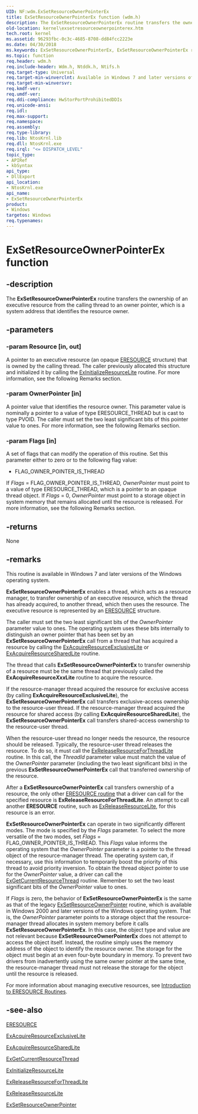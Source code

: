 ```yaml
---
UID: NF:wdm.ExSetResourceOwnerPointerEx
title: ExSetResourceOwnerPointerEx function (wdm.h)
description: The ExSetResourceOwnerPointerEx routine transfers the ownership of an executive resource from the calling thread to an owner pointer, which is a system address that identifies the resource owner.
old-location: kernel\exsetresourceownerpointerex.htm
tech.root: kernel
ms.assetid: 96293fbc-0c3c-4685-8708-dd84fcc2223e
ms.date: 04/30/2018
ms.keywords: ExSetResourceOwnerPointerEx, ExSetResourceOwnerPointerEx routine [Kernel-Mode Driver Architecture], k102_2bcc65e9-00e7-4fc5-a1d6-1f797b2c6038.xml, kernel.exsetresourceownerpointerex, wdm/ExSetResourceOwnerPointerEx
ms.topic: function
req.header: wdm.h
req.include-header: Wdm.h, Ntddk.h, Ntifs.h
req.target-type: Universal
req.target-min-winverclnt: Available in Windows 7 and later versions of the Windows operating system.
req.target-min-winversvr: 
req.kmdf-ver: 
req.umdf-ver: 
req.ddi-compliance: HwStorPortProhibitedDDIs
req.unicode-ansi: 
req.idl: 
req.max-support: 
req.namespace: 
req.assembly: 
req.type-library: 
req.lib: NtosKrnl.lib
req.dll: NtosKrnl.exe
req.irql: "<= DISPATCH_LEVEL"
topic_type:
- APIRef
- kbSyntax
api_type:
- DllExport
api_location:
- NtosKrnl.exe
api_name:
- ExSetResourceOwnerPointerEx
product:
- Windows
targetos: Windows
req.typenames: 
---
```


# ExSetResourceOwnerPointerEx function


## -description


The <b>ExSetResourceOwnerPointerEx</b> routine transfers the ownership of an executive resource from the calling thread to an owner pointer, which is a system address that identifies the resource owner. 


## -parameters




### -param Resource [in, out]

A pointer to an executive resource (an opaque <a href="https://docs.microsoft.com/windows-hardware/drivers/kernel/eresource-structures">ERESOURCE</a> structure) that is owned by the calling thread. The caller previously allocated this structure and initialized it by calling the <a href="https://docs.microsoft.com/windows-hardware/drivers/ddi/content/wdm/nf-wdm-exinitializeresourcelite">ExInitializeResourceLite</a> routine. For more information, see the following Remarks section. 


### -param OwnerPointer [in]

A pointer value that identifies the resource owner. This parameter value is nominally a pointer to a value of type ERESOURCE_THREAD but is cast to type PVOID. The caller must set the two least significant bits of this pointer value to ones. For more information, see the following Remarks section.


### -param Flags [in]

A set of flags that can modify the operation of this routine. Set this parameter either to zero or to the following flag value:

<ul>
<li>
FLAG_OWNER_POINTER_IS_THREAD

</li>
</ul>
If <i>Flags</i> = FLAG_OWNER_POINTER_IS_THREAD, <i>OwnerPointer</i> must point to a value of type ERESOURCE_THREAD, which is a pointer to an opaque thread object. If <i>Flags</i> = 0, <i>OwnerPointer</i> must point to a storage object in system memory that remains allocated until the resource is released. For more information, see the following Remarks section.


## -returns



None




## -remarks



This routine is available in Windows 7 and later versions of the Windows operating system.

<b>ExSetResourceOwnerPointerEx</b> enables a thread, which acts as a resource manager, to transfer ownership of an executive resource, which the thread has already acquired, to another thread, which then uses the resource. The executive resource is represented by an <a href="https://docs.microsoft.com/windows-hardware/drivers/kernel/eresource-structures">ERESOURCE</a> structure.

The caller must set the two least significant bits of the <i>OwnerPointer</i> parameter value to ones. The operating system uses these bits internally to distinguish an owner pointer that has been set by an <b>ExSetResourceOwnerPointerEx</b> call from a thread that has acquired a resource by calling the <a href="https://msdn.microsoft.com/library/windows/hardware/ff544351">ExAcquireResourceExclusiveLite</a> or <a href="https://msdn.microsoft.com/library/windows/hardware/ff544363">ExAcquireResourceSharedLite</a> routine.

The thread that calls <b>ExSetResourceOwnerPointerEx</b> to transfer ownership of a resource must be the same thread that previously called the <b>ExAcquireResource<i>Xxx</i>Lite</b> routine to acquire the resource.

If the resource-manager thread acquired the resource for exclusive access (by calling <b>ExAcquireResourceExclusiveLite</b>), the <b>ExSetResourceOwnerPointerEx</b> call transfers exclusive-access ownership to the resource-user thread. If the resource-manager thread acquired the resource for shared access (by calling <b>ExAcquireResourceSharedLite</b>), the <b>ExSetResourceOwnerPointerEx</b> call transfers shared-access ownership to the resource-user thread.

When the resource-user thread no longer needs the resource, the resource should be released. Typically, the resource-user thread releases the resource. To do so, it must call the <a href="https://msdn.microsoft.com/library/windows/hardware/ff545585">ExReleaseResourceForThreadLite</a> routine. In this call, the <i>ThreadId</i> parameter value must match the value of the <i>OwnerPointer</i> parameter (including the two least significant bits) in the previous <b>ExSetResourceOwnerPointerEx</b> call that transferred ownership of the resource.

After a <b>ExSetResourceOwnerPointerEx</b> call transfers ownership of a resource, the only other <a href="https://docs.microsoft.com/windows-hardware/drivers/kernel/introduction-to-eresource-routines">ERESOURCE routine</a> that a driver can call for the specified resource is <b>ExReleaseResourceForThreadLite</b>. An attempt to call another <b>ERESOURCE</b> routine, such as <a href="https://docs.microsoft.com/windows-hardware/drivers/ddi/content/wdm/nf-wdm-exreleaseresourcelite">ExReleaseResourceLite</a>, for this resource is an error.

<b>ExSetResourceOwnerPointerEx</b> can operate in two significantly different modes. The mode is specified by the <i>Flags</i> parameter. To select the more versatile of the two modes, set <i>Flags</i> = FLAG_OWNER_POINTER_IS_THREAD. This <i>Flags</i> value informs the operating system that the <i>OwnerPointer</i> parameter is a pointer to the thread object of the resource-manager thread. The operating system can, if necessary, use this information to temporarily boost the priority of this thread to avoid priority inversion. To obtain the thread object pointer to use for the <i>OwnerPointer</i> value, a driver can call the <a href="https://docs.microsoft.com/previous-versions/windows/hardware/drivers/ff544614(v=vs.85)">ExGetCurrentResourceThread</a> routine. Remember to set the two least significant bits of the <i>OwnerPointer</i> value to ones.

If <i>Flags</i> is zero, the behavior of <b>ExSetResourceOwnerPointerEx</b> is the same as that of the legacy <a href="https://docs.microsoft.com/windows-hardware/drivers/ddi/content/wdm/nf-wdm-exsetresourceownerpointer">ExSetResourceOwnerPointer</a> routine, which is available in Windows 2000 and later versions of the Windows operating system. That is, the <i>OwnerPointer</i> parameter points to a storage object that the resource-manager thread allocates in system memory before it calls <b>ExSetResourceOwnerPointerEx</b>. In this case, the object type and value are not relevant because <b>ExSetResourceOwnerPointerEx</b> does not attempt to access the object itself. Instead, the routine simply uses the memory address of the object to identify the resource owner. The storage for the object must begin at an even four-byte boundary in memory. To prevent two drivers from inadvertently using the same owner pointer at the same time, the resource-manager thread must not release the storage for the object until the resource is released.

For more information about managing executive resources, see <a href="https://docs.microsoft.com/windows-hardware/drivers/kernel/introduction-to-eresource-routines">Introduction to ERESOURCE Routines</a>.




## -see-also




<a href="https://docs.microsoft.com/windows-hardware/drivers/kernel/eresource-structures">ERESOURCE</a>



<a href="https://msdn.microsoft.com/library/windows/hardware/ff544351">ExAcquireResourceExclusiveLite</a>



<a href="https://msdn.microsoft.com/library/windows/hardware/ff544363">ExAcquireResourceSharedLite</a>



<a href="https://docs.microsoft.com/previous-versions/windows/hardware/drivers/ff544614(v=vs.85)">ExGetCurrentResourceThread</a>



<a href="https://docs.microsoft.com/windows-hardware/drivers/ddi/content/wdm/nf-wdm-exinitializeresourcelite">ExInitializeResourceLite</a>



<a href="https://msdn.microsoft.com/library/windows/hardware/ff545585">ExReleaseResourceForThreadLite</a>



<a href="https://docs.microsoft.com/windows-hardware/drivers/ddi/content/wdm/nf-wdm-exreleaseresourcelite">ExReleaseResourceLite</a>



<a href="https://docs.microsoft.com/windows-hardware/drivers/ddi/content/wdm/nf-wdm-exsetresourceownerpointer">ExSetResourceOwnerPointer</a>
 

 

